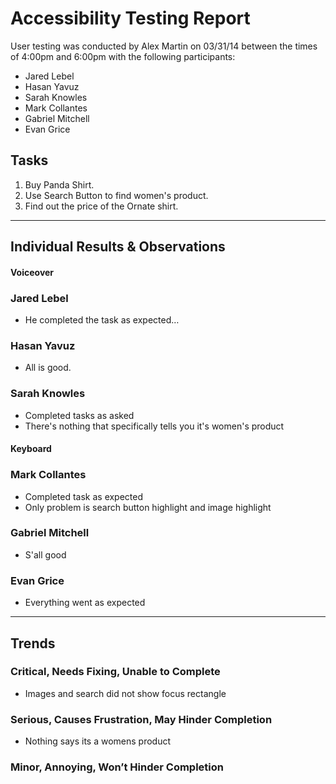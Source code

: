 # Accessibility Testing Report

User testing was conducted by Alex Martin on 03/31/14 between the times of 4:00pm and 6:00pm with the following participants:

- Jared Lebel
- Hasan Yavuz
- Sarah Knowles
- Mark Collantes
- Gabriel Mitchell
- Evan Grice

## Tasks

1. Buy Panda Shirt.
2. Use Search Button to find women's product.
3. Find out the price of the Ornate shirt.

---

## Individual Results & Observations

#### Voiceover

### Jared Lebel

- He completed the task as expected…

### Hasan Yavuz

- All is good.

### Sarah Knowles

- Completed tasks as asked
- There's nothing that specifically tells you it's women's product

#### Keyboard

### Mark Collantes

- Completed task as expected
- Only problem is search button highlight and image highlight

### Gabriel Mitchell

- S'all good

### Evan Grice

- Everything went as expected

---

## Trends

### Critical, Needs Fixing, Unable to Complete

- Images and search did not show focus rectangle

### Serious, Causes Frustration, May Hinder Completion

- Nothing says its a womens product

### Minor, Annoying, Won’t Hinder Completion
